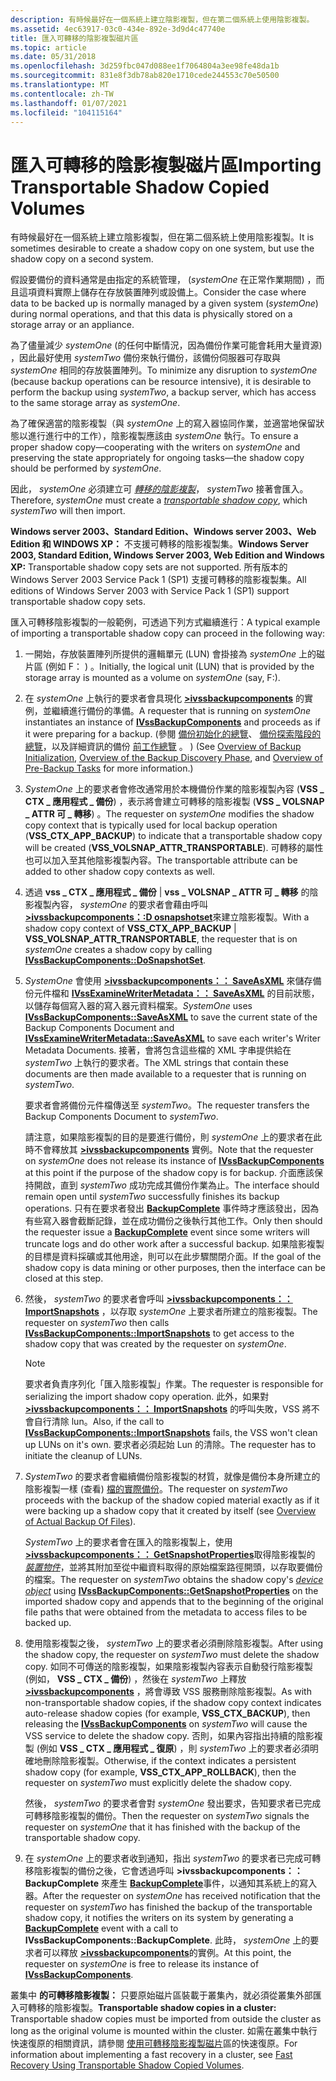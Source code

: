 ```yaml
---
description: 有時候最好在一個系統上建立陰影複製，但在第二個系統上使用陰影複製。
ms.assetid: 4ec63917-03c0-434e-892e-3d9d4c47740e
title: 匯入可轉移的陰影複製磁片區
ms.topic: article
ms.date: 05/31/2018
ms.openlocfilehash: 3d259fbc047d088ee1f7064804a3ee98fe48da1b
ms.sourcegitcommit: 831e8f3db78ab820e1710cede244553c70e50500
ms.translationtype: MT
ms.contentlocale: zh-TW
ms.lasthandoff: 01/07/2021
ms.locfileid: "104115164"
---
```

# <a name="importing-transportable-shadow-copied-volumes"></a><span data-ttu-id="28bba-103">匯入可轉移的陰影複製磁片區</span><span class="sxs-lookup"><span data-stu-id="28bba-103">Importing Transportable Shadow Copied Volumes</span></span>

<span data-ttu-id="28bba-104">有時候最好在一個系統上建立陰影複製，但在第二個系統上使用陰影複製。</span><span class="sxs-lookup"><span data-stu-id="28bba-104">It is sometimes desirable to create a shadow copy on one system, but use the shadow copy on a second system.</span></span>

<span data-ttu-id="28bba-105">假設要備份的資料通常是由指定的系統管理， (*systemOne* 在正常作業期間) ，而且這項資料實際上儲存在存放裝置陣列或設備上。</span><span class="sxs-lookup"><span data-stu-id="28bba-105">Consider the case where data to be backed up is normally managed by a given system (*systemOne*) during normal operations, and that this data is physically stored on a storage array or an appliance.</span></span>

<span data-ttu-id="28bba-106">為了儘量減少 *systemOne* (的任何中斷情況，因為備份作業可能會耗用大量資源) ，因此最好使用 *systemTwo* 備份來執行備份，該備份伺服器可存取與 *systemOne* 相同的存放裝置陣列。</span><span class="sxs-lookup"><span data-stu-id="28bba-106">To minimize any disruption to *systemOne* (because backup operations can be resource intensive), it is desirable to perform the backup using *systemTwo*, a backup server, which has access to the same storage array as *systemOne*.</span></span>

<span data-ttu-id="28bba-107">為了確保適當的陰影複製（與 *systemOne* 上的寫入器協同作業，並適當地保留狀態以進行進行中的工作），陰影複製應該由 *systemOne* 執行。</span><span class="sxs-lookup"><span data-stu-id="28bba-107">To ensure a proper shadow copy—cooperating with the writers on *systemOne* and preserving the state appropriately for ongoing tasks—the shadow copy should be performed by *systemOne*.</span></span>

<span data-ttu-id="28bba-108">因此， *systemOne* 必須建立可 [*轉移的陰影複製*](vssgloss-t.md)， *systemTwo* 接著會匯入。</span><span class="sxs-lookup"><span data-stu-id="28bba-108">Therefore, *systemOne* must create a [*transportable shadow copy*](vssgloss-t.md), which *systemTwo* will then import.</span></span>

<span data-ttu-id="28bba-109">**Windows server 2003、Standard Edition、Windows server 2003、Web Edition 和 WINDOWS XP：** 不支援可轉移的陰影複製集。</span><span class="sxs-lookup"><span data-stu-id="28bba-109">**Windows Server 2003, Standard Edition, Windows Server 2003, Web Edition and Windows XP:** Transportable shadow copy sets are not supported.</span></span> <span data-ttu-id="28bba-110">所有版本的 Windows Server 2003 Service Pack 1 (SP1) 支援可轉移的陰影複製集。</span><span class="sxs-lookup"><span data-stu-id="28bba-110">All editions of Windows Server 2003 with Service Pack 1 (SP1) support transportable shadow copy sets.</span></span>

<span data-ttu-id="28bba-111">匯入可轉移陰影複製的一般範例，可透過下列方式繼續進行：</span><span class="sxs-lookup"><span data-stu-id="28bba-111">A typical example of importing a transportable shadow copy can proceed in the following way:</span></span>

1.  <span data-ttu-id="28bba-112">一開始，存放裝置陣列所提供的邏輯單元 (LUN) 會掛接為 *systemOne* 上的磁片區 (例如 F： ) 。</span><span class="sxs-lookup"><span data-stu-id="28bba-112">Initially, the logical unit (LUN) that is provided by the storage array is mounted as a volume on *systemOne* (say, F:).</span></span>
2.  <span data-ttu-id="28bba-113">在 *systemOne* 上執行的要求者會具現化 [**>ivssbackupcomponents**](/windows/desktop/api/VsBackup/nl-vsbackup-ivssbackupcomponents) 的實例，並繼續進行備份的準備。</span><span class="sxs-lookup"><span data-stu-id="28bba-113">A requester that is running on *systemOne* instantiates an instance of [**IVssBackupComponents**](/windows/desktop/api/VsBackup/nl-vsbackup-ivssbackupcomponents) and proceeds as if it were preparing for a backup.</span></span> <span data-ttu-id="28bba-114"> (參閱 [備份初始化的總覽](overview-of-backup-initialization.md)、 [備份探索階段的總覽](overview-of-the-backup-discovery-phase.md)，以及詳細資訊的備份 [前工作總覽](overview-of-pre-backup-tasks.md) 。 ) </span><span class="sxs-lookup"><span data-stu-id="28bba-114">(See [Overview of Backup Initialization](overview-of-backup-initialization.md), [Overview of the Backup Discovery Phase](overview-of-the-backup-discovery-phase.md), and [Overview of Pre-Backup Tasks](overview-of-pre-backup-tasks.md) for more information.)</span></span>
3.  <span data-ttu-id="28bba-115">*SystemOne* 上的要求者會修改通常用於本機備份作業的陰影複製內容 (**VSS \_ CTX \_ 應用程式 \_ 備份**) ，表示將會建立可轉移的陰影複製 (**VSS \_ VOLSNAP \_ ATTR 可 \_ 轉移**) 。</span><span class="sxs-lookup"><span data-stu-id="28bba-115">The requester on *systemOne* modifies the shadow copy context that is typically used for local backup operation (**VSS\_CTX\_APP\_BACKUP**) to indicate that a transportable shadow copy will be created (**VSS\_VOLSNAP\_ATTR\_TRANSPORTABLE**).</span></span> <span data-ttu-id="28bba-116">可轉移的屬性也可以加入至其他陰影複製內容。</span><span class="sxs-lookup"><span data-stu-id="28bba-116">The transportable attribute can be added to other shadow copy contexts as well.</span></span>
4.  <span data-ttu-id="28bba-117">透過 **vss \_ CTX \_ 應用程式 \_ 備份** \| **vss \_ VOLSNAP \_ ATTR 可 \_ 轉移** 的陰影複製內容， *systemOne* 的要求者會藉由呼叫 [**>ivssbackupcomponents：:D osnapshotset**](/windows/desktop/api/VsBackup/nf-vsbackup-ivssbackupcomponents-dosnapshotset)來建立陰影複製。</span><span class="sxs-lookup"><span data-stu-id="28bba-117">With a shadow copy context of **VSS\_CTX\_APP\_BACKUP** \| **VSS\_VOLSNAP\_ATTR\_TRANSPORTABLE**, the requester that is on *systemOne* creates a shadow copy by calling [**IVssBackupComponents::DoSnapshotSet**](/windows/desktop/api/VsBackup/nf-vsbackup-ivssbackupcomponents-dosnapshotset).</span></span>
5.  <span data-ttu-id="28bba-118">*SystemOne* 會使用 [**>ivssbackupcomponents：： SaveAsXML**](/windows/desktop/api/VsBackup/nf-vsbackup-ivssbackupcomponents-saveasxml) 來儲存備份元件檔和 [**IVssExamineWriterMetadata：： SaveAsXML**](/windows/desktop/api/VsBackup/nf-vsbackup-ivssexaminewritermetadata-saveasxml) 的目前狀態，以儲存每個寫入器的寫入器元資料檔案。</span><span class="sxs-lookup"><span data-stu-id="28bba-118">*SystemOne* uses [**IVssBackupComponents::SaveAsXML**](/windows/desktop/api/VsBackup/nf-vsbackup-ivssbackupcomponents-saveasxml) to save the current state of the Backup Components Document and [**IVssExamineWriterMetadata::SaveAsXML**](/windows/desktop/api/VsBackup/nf-vsbackup-ivssexaminewritermetadata-saveasxml) to save each writer's Writer Metadata Documents.</span></span> <span data-ttu-id="28bba-119">接著，會將包含這些檔的 XML 字串提供給在 *systemTwo* 上執行的要求者。</span><span class="sxs-lookup"><span data-stu-id="28bba-119">The XML strings that contain these documents are then made available to a requester that is running on *systemTwo*.</span></span>

    <span data-ttu-id="28bba-120">要求者會將備份元件檔傳送至 *systemTwo*。</span><span class="sxs-lookup"><span data-stu-id="28bba-120">The requester transfers the Backup Components Document to *systemTwo*.</span></span>

    <span data-ttu-id="28bba-121">請注意，如果陰影複製的目的是要進行備份，則 *systemOne* 上的要求者在此時不會釋放其 [**>ivssbackupcomponents**](/windows/desktop/api/VsBackup/nl-vsbackup-ivssbackupcomponents) 實例。</span><span class="sxs-lookup"><span data-stu-id="28bba-121">Note that the requester on *systemOne* does not release its instance of [**IVssBackupComponents**](/windows/desktop/api/VsBackup/nl-vsbackup-ivssbackupcomponents) at this point if the purpose of the shadow copy is for backup.</span></span> <span data-ttu-id="28bba-122">介面應該保持開啟，直到 *systemTwo* 成功完成其備份作業為止。</span><span class="sxs-lookup"><span data-stu-id="28bba-122">The interface should remain open until *systemTwo* successfully finishes its backup operations.</span></span> <span data-ttu-id="28bba-123">只有在要求者發出 [**BackupComplete**](/windows/desktop/api/VsBackup/nf-vsbackup-ivssbackupcomponents-backupcomplete) 事件時才應該發出，因為有些寫入器會截斷記錄，並在成功備份之後執行其他工作。</span><span class="sxs-lookup"><span data-stu-id="28bba-123">Only then should the requester issue a [**BackupComplete**](/windows/desktop/api/VsBackup/nf-vsbackup-ivssbackupcomponents-backupcomplete) event since some writers will truncate logs and do other work after a successful backup.</span></span> <span data-ttu-id="28bba-124">如果陰影複製的目標是資料採礦或其他用途，則可以在此步驟關閉介面。</span><span class="sxs-lookup"><span data-stu-id="28bba-124">If the goal of the shadow copy is data mining or other purposes, then the interface can be closed at this step.</span></span>

6.  <span data-ttu-id="28bba-125">然後， *systemTwo* 的要求者會呼叫 [**>ivssbackupcomponents：： ImportSnapshots**](/windows/desktop/api/VsBackup/nf-vsbackup-ivssbackupcomponents-importsnapshots) ，以存取 *systemOne* 上要求者所建立的陰影複製。</span><span class="sxs-lookup"><span data-stu-id="28bba-125">The requester on *systemTwo* then calls [**IVssBackupComponents::ImportSnapshots**](/windows/desktop/api/VsBackup/nf-vsbackup-ivssbackupcomponents-importsnapshots) to get access to the shadow copy that was created by the requester on *systemOne*.</span></span>
    > [!Note]  
    > <span data-ttu-id="28bba-126">要求者負責序列化「匯入陰影複製」作業。</span><span class="sxs-lookup"><span data-stu-id="28bba-126">The requester is responsible for serializing the import shadow copy operation.</span></span> <span data-ttu-id="28bba-127">此外，如果對 [**>ivssbackupcomponents：： ImportSnapshots**](/windows/desktop/api/VsBackup/nf-vsbackup-ivssbackupcomponents-importsnapshots) 的呼叫失敗，VSS 將不會自行清除 lun。</span><span class="sxs-lookup"><span data-stu-id="28bba-127">Also, if the call to [**IVssBackupComponents::ImportSnapshots**](/windows/desktop/api/VsBackup/nf-vsbackup-ivssbackupcomponents-importsnapshots) fails, the VSS won't clean up LUNs on it's own.</span></span> <span data-ttu-id="28bba-128">要求者必須起始 Lun 的清除。</span><span class="sxs-lookup"><span data-stu-id="28bba-128">The requester has to initiate the cleanup of LUNs.</span></span>

     

7.  <span data-ttu-id="28bba-129">*SystemTwo* 的要求者會繼續備份陰影複製的材質，就像是備份本身所建立的陰影複製一樣 (查看) [檔的實際備份](overview-of-actual-backup-of-files.md)。</span><span class="sxs-lookup"><span data-stu-id="28bba-129">The requester on *systemTwo* proceeds with the backup of the shadow copied material exactly as if it were backing up a shadow copy that it created by itself (see [Overview of Actual Backup Of Files](overview-of-actual-backup-of-files.md)).</span></span>

    <span data-ttu-id="28bba-130">*SystemTwo* 上的要求者會在匯入的陰影複製上，使用 [**>ivssbackupcomponents：： GetSnapshotProperties**](/windows/desktop/api/VsBackup/nf-vsbackup-ivssbackupcomponents-getsnapshotproperties)取得陰影複製的 [*裝置物件*](vssgloss-d.md)，並將其附加至從中繼資料取得的原始檔案路徑開頭，以存取要備份的檔案。</span><span class="sxs-lookup"><span data-stu-id="28bba-130">The requester on *systemTwo* obtains the shadow copy's [*device object*](vssgloss-d.md) using [**IVssBackupComponents::GetSnapshotProperties**](/windows/desktop/api/VsBackup/nf-vsbackup-ivssbackupcomponents-getsnapshotproperties) on the imported shadow copy and appends that to the beginning of the original file paths that were obtained from the metadata to access files to be backed up.</span></span>

8.  <span data-ttu-id="28bba-131">使用陰影複製之後， *systemTwo* 上的要求者必須刪除陰影複製。</span><span class="sxs-lookup"><span data-stu-id="28bba-131">After using the shadow copy, the requester on *systemTwo* must delete the shadow copy.</span></span> <span data-ttu-id="28bba-132">如同不可傳送的陰影複製，如果陰影複製內容表示自動發行陰影複製 (例如， **VSS \_ CTX \_ 備份**) ，然後在 *systemTwo* 上釋放 [**>ivssbackupcomponents**](/windows/desktop/api/VsBackup/nl-vsbackup-ivssbackupcomponents) ，將會導致 VSS 服務刪除陰影複製。</span><span class="sxs-lookup"><span data-stu-id="28bba-132">As with non-transportable shadow copies, if the shadow copy context indicates auto-release shadow copies (for example, **VSS\_CTX\_BACKUP**), then releasing the [**IVssBackupComponents**](/windows/desktop/api/VsBackup/nl-vsbackup-ivssbackupcomponents) on *systemTwo* will cause the VSS service to delete the shadow copy.</span></span> <span data-ttu-id="28bba-133">否則，如果內容指出持續的陰影複製 (例如 **VSS \_ CTX \_ 應用程式 \_ 復原**) ，則 *systemTwo* 上的要求者必須明確地刪除陰影複製。</span><span class="sxs-lookup"><span data-stu-id="28bba-133">Otherwise, if the context indicates a persistent shadow copy (for example, **VSS\_CTX\_APP\_ROLLBACK**), then the requester on *systemTwo* must explicitly delete the shadow copy.</span></span>

    <span data-ttu-id="28bba-134">然後， *systemTwo* 的要求者會對 *systemOne* 發出要求，告知要求者已完成可轉移陰影複製的備份。</span><span class="sxs-lookup"><span data-stu-id="28bba-134">Then the requester on *systemTwo* signals the requester on *systemOne* that it has finished with the backup of the transportable shadow copy.</span></span>

9.  <span data-ttu-id="28bba-135">在 *systemOne* 上的要求者收到通知，指出 *systemTwo* 的要求者已完成可轉移陰影複製的備份之後，它會透過呼叫 **>ivssbackupcomponents：： BackupComplete** 來產生 [**BackupComplete**](/windows/desktop/api/VsBackup/nf-vsbackup-ivssbackupcomponents-backupcomplete)事件，以通知其系統上的寫入器。</span><span class="sxs-lookup"><span data-stu-id="28bba-135">After the requester on *systemOne* has received notification that the requester on *systemTwo* has finished the backup of the transportable shadow copy, it notifies the writers on its system by generating a [**BackupComplete**](/windows/desktop/api/VsBackup/nf-vsbackup-ivssbackupcomponents-backupcomplete) event with a call to **IVssBackupComponents::BackupComplete**.</span></span> <span data-ttu-id="28bba-136">此時， *systemOne* 上的要求者可以釋放 [**>ivssbackupcomponents**](/windows/desktop/api/VsBackup/nl-vsbackup-ivssbackupcomponents)的實例。</span><span class="sxs-lookup"><span data-stu-id="28bba-136">At this point, the requester on *systemOne* is free to release its instance of [**IVssBackupComponents**](/windows/desktop/api/VsBackup/nl-vsbackup-ivssbackupcomponents).</span></span>

<span data-ttu-id="28bba-137">叢集中 **的可轉移陰影複製：** 只要原始磁片區裝載于叢集內，就必須從叢集外部匯入可轉移的陰影複製。</span><span class="sxs-lookup"><span data-stu-id="28bba-137">**Transportable shadow copies in a cluster:** Transportable shadow copies must be imported from outside the cluster as long as the original volume is mounted within the cluster.</span></span> <span data-ttu-id="28bba-138">如需在叢集中執行快速復原的相關資訊，請參閱 [使用可轉移陰影複製磁片](fast-recovery-using-transportable-shadow-copied-volumes.md)區的快速復原。</span><span class="sxs-lookup"><span data-stu-id="28bba-138">For information about implementing a fast recovery in a cluster, see [Fast Recovery Using Transportable Shadow Copied Volumes](fast-recovery-using-transportable-shadow-copied-volumes.md).</span></span>

 

 



